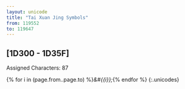 ```yaml
---
layout: unicode
title: "Tai Xuan Jing Symbols"
from: 119552
to: 119647
---
```


## 	[1D300 - 1D35F]

Assigned Characters: 87

{% for i in (page.from..page.to) %}<i>&#{{i}};</i>{% endfor %}
{:.unicodes}
